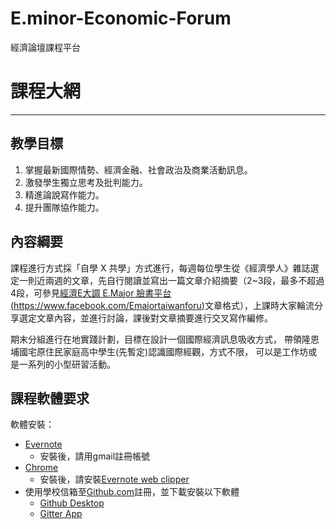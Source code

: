 # E.minor-Economic-Forum
經濟論壇課程平台

# 課程大網
***
## 教學目標

1. 掌握最新國際情勢、經濟金融、社會政治及商業活動訊息。
2. 激發學生獨立思考及批判能力。
3. 精進論說寫作能力。
4. 提升團隊協作能力。

## 內容綱要

課程進行方式採「自學 X 共學」方式進行，每週每位學生從《經濟學人》雜誌選定一則近兩週的文章，先自行閱讀並寫出一篇文章介紹摘要（2~3段，最多不超過4段，可參見[經濟E大調 E.Major 臉書平台(https://www.facebook.com/Emajortaiwanforu)](https://www.facebook.com/Emajortaiwanforu)文章格式），上課時大家輪流分享選定文章內容，並進行討論，課後對文章摘要進行交叉寫作編修。

期末分組進行在地實踐計劃，目標在設計一個國際經濟訊息吸收方式，
帶領隆恩埔國宅原住民家庭高中學生(先暫定)認識國際經觀，方式不限，
可以是工作坊或是一系列的小型研習活動。

## 課程軟體要求

軟體安裝：
- [Evernote](https://evernote.com/)
  - 安裝後，請用gmail註冊帳號
- [Chrome](https://www.google.com/chrome/)
  - 安裝後，請安裝[Evernote web clipper](https://chrome.google.com/webstore/detail/evernote-web-clipper/pioclpoplcdbaefihamjohnefbikjilc?hl=en)
- 使用學校信箱至[Github.com](https://www.github.com)註冊，並下載安裝以下軟體
  - [Github Desktop](https://desktop.github.com/)
  - [Gitter App](https://gitter.im/apps)
